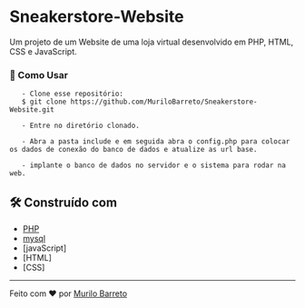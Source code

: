 # Sneakerstore-Website

Um projeto de um Website de uma loja virtual desenvolvido em PHP, HTML, CSS e JavaScript.

### 🔧 Como Usar

```
   - Clone esse repositório:
   $ git clone https://github.com/MuriloBarreto/Sneakerstore-Website.git

   - Entre no diretório clonado.

   - Abra a pasta include e em seguida abra o config.php para colocar os dados de conexão do banco de dados e atualize as url base.

   - implante o banco de dados no servidor e o sistema para rodar na web.
  ```

## 🛠️ Construído com

* [PHP](https://www.php.net/docs.php)
* [mysql](https://dev.mysql.com/doc/refman/8.0/en/)
* [javaScript]
* [HTML]
* [CSS]

---
Feito com ❤️ por [Murilo Barreto](https://github.com/MuriloBarreto)

